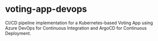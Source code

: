 # voting-app-devops
CI/CD pipeline implementation for a Kubernetes-based Voting App using Azure DevOps for Continuous Integration and ArgoCD for Continuous Deployment.
